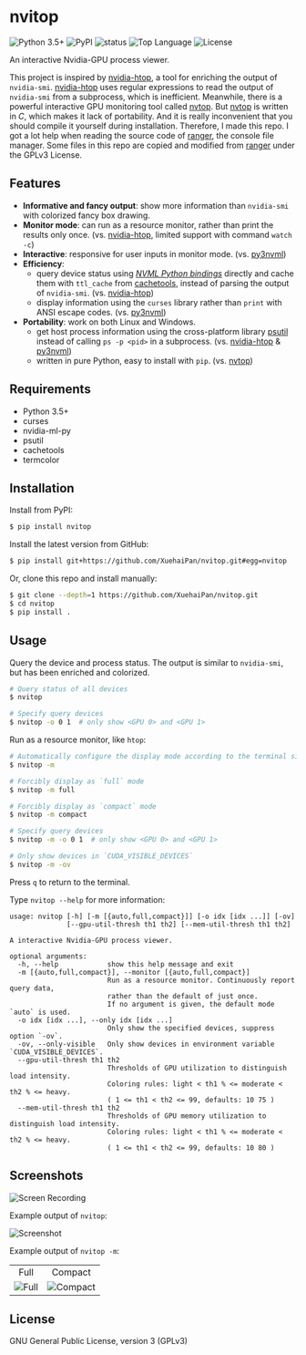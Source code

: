# nvitop

![Python 3.5+](https://img.shields.io/badge/Python-3.5%2B-brightgreen.svg)
![PyPI](https://img.shields.io/pypi/v/nvitop?label=PyPI)
![status](https://img.shields.io/pypi/status/nvitop)
![Top Language](https://img.shields.io/github/languages/top/XuehaiPan/nvitop?label=Python)
![License](https://img.shields.io/github/license/XuehaiPan/nvitop?label=License)

An interactive Nvidia-GPU process viewer.

This project is inspired by [nvidia-htop](https://github.com/peci1/nvidia-htop), a tool for enriching the output of `nvidia-smi`. [nvidia-htop](https://github.com/peci1/nvidia-htop) uses regular expressions to read the output of `nvidia-smi` from a subprocess, which is inefficient. Meanwhile, there is a powerful interactive GPU monitoring tool called [nvtop](https://github.com/Syllo/nvtop). But [nvtop](https://github.com/Syllo/nvtop) is written in *C*, which makes it lack of portability. And it is really inconvenient that you should compile it yourself during installation. Therefore, I made this repo. I got a lot help when reading the source code of [ranger](https://github.com/ranger/ranger), the console file manager. Some files in this repo are copied and modified from [ranger](https://github.com/ranger/ranger) under the GPLv3 License.

## Features

- **Informative and fancy output**: show more information than `nvidia-smi` with colorized fancy box drawing.
- **Monitor mode**: can run as a resource monitor, rather than print the results only once. (vs. [nvidia-htop](https://github.com/peci1/nvidia-htop), limited support with command `watch -c`)
- **Interactive**: responsive for user inputs in monitor mode. (vs. [py3nvml](https://github.com/fbcotter/py3nvml))
- **Efficiency**:
  - query device status using [*NVML Python bindings*](https://pypi.org/project/nvidia-ml-py) directly and cache them with `ttl_cache` from [cachetools](https://github.com/tkem/cachetools), instead of parsing the output of `nvidia-smi`. (vs. [nvidia-htop](https://github.com/peci1/nvidia-htop))
  - display information using the `curses` library rather than `print` with ANSI escape codes. (vs. [py3nvml](https://github.com/fbcotter/py3nvml))
- **Portability**: work on both Linux and Windows.
  - get host process information using the cross-platform library [psutil](https://github.com/giampaolo/psutil) instead of calling `ps -p <pid>` in a subprocess. (vs. [nvidia-htop](https://github.com/peci1/nvidia-htop) & [py3nvml](https://github.com/fbcotter/py3nvml))
  - written in pure Python, easy to install with `pip`. (vs. [nvtop](https://github.com/Syllo/nvtop))

## Requirements

- Python 3.5+
- curses
- nvidia-ml-py
- psutil
- cachetools
- termcolor

## Installation

Install from PyPI:

```bash
$ pip install nvitop
```

Install the latest version from GitHub:

```bash
$ pip install git+https://github.com/XuehaiPan/nvitop.git#egg=nvitop
```

Or, clone this repo and install manually:

```bash
$ git clone --depth=1 https://github.com/XuehaiPan/nvitop.git
$ cd nvitop
$ pip install .
```

## Usage

Query the device and process status. The output is similar to `nvidia-smi`, but has been enriched and colorized.

```bash
# Query status of all devices
$ nvitop

# Specify query devices
$ nvitop -o 0 1  # only show <GPU 0> and <GPU 1>
```

Run as a resource monitor, like `htop`:

```bash
# Automatically configure the display mode according to the terminal size
$ nvitop -m

# Forcibly display as `full` mode
$ nvitop -m full

# Forcibly display as `compact` mode
$ nvitop -m compact

# Specify query devices
$ nvitop -m -o 0 1  # only show <GPU 0> and <GPU 1>

# Only show devices in `CUDA_VISIBLE_DEVICES`
$ nvitop -m -ov
```

Press `q` to return to the terminal.

Type `nvitop --help` for more information:

```
usage: nvitop [-h] [-m [{auto,full,compact}]] [-o idx [idx ...]] [-ov]
              [--gpu-util-thresh th1 th2] [--mem-util-thresh th1 th2]

A interactive Nvidia-GPU process viewer.

optional arguments:
  -h, --help            show this help message and exit
  -m [{auto,full,compact}], --monitor [{auto,full,compact}]
                        Run as a resource monitor. Continuously report query data,
                        rather than the default of just once.
                        If no argument is given, the default mode `auto` is used.
  -o idx [idx ...], --only idx [idx ...]
                        Only show the specified devices, suppress option `-ov`.
  -ov, --only-visible   Only show devices in environment variable `CUDA_VISIBLE_DEVICES`.
  --gpu-util-thresh th1 th2
                        Thresholds of GPU utilization to distinguish load intensity.
                        Coloring rules: light < th1 % <= moderate < th2 % <= heavy.
                        ( 1 <= th1 < th2 <= 99, defaults: 10 75 )
  --mem-util-thresh th1 th2
                        Thresholds of GPU memory utilization to distinguish load intensity.
                        Coloring rules: light < th1 % <= moderate < th2 % <= heavy.
                        ( 1 <= th1 < th2 <= 99, defaults: 10 80 )
```

## Screenshots

![Screen Recording](https://user-images.githubusercontent.com/16078332/107406772-c65e9400-6b43-11eb-876b-40527c64ffe4.gif)

Example output of `nvitop`:

<img src="https://user-images.githubusercontent.com/16078332/107397202-6a8f0d80-6b39-11eb-8bea-62ff63a44088.png" alt="Screenshot">

Example output of `nvitop -m`:

<table>
  <tr valign="center">
    <td align="center">Full</td>
    <td align="center">Compact</td>
  </tr>
  <tr valign="top">
    <td align="center"><img src="https://user-images.githubusercontent.com/16078332/107397207-6bc03a80-6b39-11eb-8ce2-0c84d358de52.png" alt="Full"></td>
    <td align="center"><img src="https://user-images.githubusercontent.com/16078332/107397209-6cf16780-6b39-11eb-8766-8767b551f13f.png" alt="Compact"></td>
  </tr>
</table>

## License

GNU General Public License, version 3 (GPLv3)
